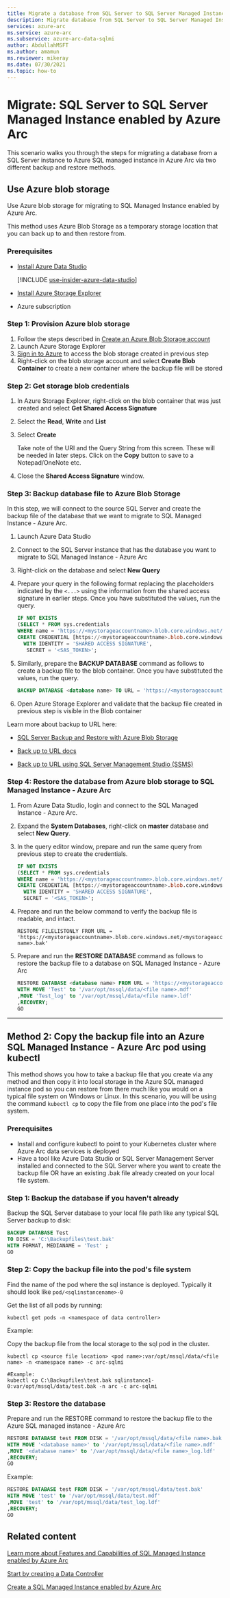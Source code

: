 ```yaml
---
title: Migrate a database from SQL Server to SQL Server Managed Instance enabled by Azure Arc
description: Migrate database from SQL Server to SQL Server Managed Instance enabled by Azure Arc
services: azure-arc
ms.service: azure-arc
ms.subservice: azure-arc-data-sqlmi
author: AbdullahMSFT
ms.author: amamun
ms.reviewer: mikeray
ms.date: 07/30/2021
ms.topic: how-to
---
```


# Migrate: SQL Server to SQL Server Managed Instance enabled by Azure Arc

This scenario walks you through the steps for migrating a database from a SQL Server instance to Azure SQL managed instance in Azure Arc via two different backup and restore methods.


## Use Azure blob storage

Use Azure blob storage for migrating to SQL Managed Instance enabled by Azure Arc.

This method uses Azure Blob Storage as a temporary storage location that you can back up to and then restore from.

### Prerequisites

- [Install Azure Data Studio](install-client-tools.md)

   [!INCLUDE [use-insider-azure-data-studio](includes/use-insider-azure-data-studio.md)]

- [Install Azure Storage Explorer](https://azure.microsoft.com/features/storage-explorer/)
- Azure subscription



### Step 1: Provision Azure blob storage

1. Follow the steps described in [Create an Azure Blob Storage account](../../storage/common/storage-account-create.md?tabs=azure-portal)
1. Launch Azure Storage Explorer
1. [Sign in to Azure](../../vs-azure-tools-storage-manage-with-storage-explorer.md?tabs=windows#sign-in-to-azure) to access the blob storage created in previous step
1. Right-click on the blob storage account and select **Create Blob Container** to create a new container where the backup file will be stored

### Step 2: Get storage blob credentials

1. In Azure Storage Explorer, right-click on the blob container that was just created and select **Get Shared Access Signature**

1. Select the **Read**, **Write** and **List**

1. Select **Create**

   Take note of the URI and the Query String from this screen. These will be needed in later steps. Click on the **Copy** button to save to a Notepad/OneNote etc.

1. Close the **Shared Access Signature** window.

### Step 3: Backup database file to Azure Blob Storage

In this step, we will connect to the source SQL Server and create the backup file of the database that we want to migrate to SQL Managed Instance - Azure Arc.

1. Launch Azure Data Studio
1. Connect to the SQL Server instance that has the database you want to migrate to SQL Managed Instance - Azure Arc
1. Right-click on the database and select **New Query**
1. Prepare your query in the following format replacing the placeholders indicated by the `<...>` using the information from the shared access signature in earlier steps.  Once you have substituted the values, run the query.

   ```sql
   IF NOT EXISTS  
   (SELECT * FROM sys.credentials
   WHERE name = 'https://<mystorageaccountname>.blob.core.windows.net/<mystorageaccountcontainername>')  
   CREATE CREDENTIAL [https://<mystorageaccountname>.blob.core.windows.net/<mystorageaccountcontainername>]
     WITH IDENTITY = 'SHARED ACCESS SIGNATURE',  
      SECRET = '<SAS_TOKEN>';  
   ```

1. Similarly, prepare the **BACKUP DATABASE** command as follows to create a backup file to the blob container.  Once you have substituted the values, run the query.

   ```sql
   BACKUP DATABASE <database name> TO URL = 'https://<mystorageaccountname>.blob.core.windows.net/<mystorageaccountcontainername>/<file name>.bak'
   ```

1. Open Azure Storage Explorer and validate that the backup file created in previous step is visible in the Blob container

Learn more about backup to URL here:

- [SQL Server Backup and Restore with Azure Blob Storage](/sql/relational-databases/backup-restore/sql-server-backup-and-restore-with-microsoft-azure-blob-storage-service)

- [Back up to URL docs](/sql/relational-databases/backup-restore/sql-server-backup-to-url)

- [Back up to URL using SQL Server Management Studio (SSMS)](/sql/relational-databases/tutorial-sql-server-backup-and-restore-to-azure-blob-storage-service)


### Step 4: Restore the database from Azure blob storage to SQL Managed Instance - Azure Arc

1. From Azure Data Studio, login and connect to the SQL Managed Instance - Azure Arc.
1. Expand the **System Databases**, right-click on **master** database and select **New Query**.
1. In the query editor window, prepare and run the same query from previous step to create the credentials.

   ```sql
   IF NOT EXISTS  
   (SELECT * FROM sys.credentials
   WHERE name = 'https://<mystorageaccountname>.blob.core.windows.net/<mystorageaccountcontainername>')  
   CREATE CREDENTIAL [https://<mystorageaccountname>.blob.core.windows.net/<mystorageaccountcontainername>]
     WITH IDENTITY = 'SHARED ACCESS SIGNATURE',  
     SECRET = '<SAS_TOKEN>';  
   ```

1. Prepare and run the below command to verify the backup file is readable, and intact.

   ```console
   RESTORE FILELISTONLY FROM URL = 'https://<mystorageaccountname>.blob.core.windows.net/<mystorageaccountcontainername>/<file name>.bak'
   ```

1. Prepare and run the **RESTORE DATABASE** command as follows to restore the backup file to a database on SQL Managed Instance - Azure Arc

   ```sql
   RESTORE DATABASE <database name> FROM URL = 'https://<mystorageaccountname>.blob.core.windows.net/<mystorageaccountcontainername>/<file name>.bak'
   WITH MOVE 'Test' to '/var/opt/mssql/data/<file name>.mdf'
   ,MOVE 'Test_log' to '/var/opt/mssql/data/<file name>.ldf'
   ,RECOVERY;  
   GO
   ```

-------

## Method 2: Copy the backup file into an Azure SQL Managed Instance - Azure Arc pod using kubectl

This method shows you how to take a backup file that you create via any method and then copy it into local storage in the Azure SQL managed instance pod so you can restore from there much like you would on a typical file system on Windows or Linux. In this scenario, you will be using the command `kubectl cp` to copy the file from one place into the pod's file system.

### Prerequisites

- Install and configure kubectl to point to your Kubernetes cluster where Azure Arc data services is deployed
- Have a tool like Azure Data Studio or SQL Server Management Server installed and connected to the SQL Server where you want to create the backup file OR have an existing .bak file already created on your local file system.

### Step 1: Backup the database if you haven't already

Backup the SQL Server database to your local file path like any typical SQL Server backup to disk:

```sql
BACKUP DATABASE Test
TO DISK = 'C:\Backupfiles\test.bak'
WITH FORMAT, MEDIANAME = 'Test' ;
GO
```

### Step 2: Copy the backup file into the pod's file system

Find the name of the pod where the sql instance is deployed. Typically it should look like `pod/<sqlinstancename>-0`

Get the list of all pods by running:

```console
kubectl get pods -n <namespace of data controller>
```

Example:

Copy the backup file from the local storage to the sql pod in the cluster.

```console
kubectl cp <source file location> <pod name>:var/opt/mssql/data/<file name> -n <namespace name> -c arc-sqlmi

#Example:
kubectl cp C:\Backupfiles\test.bak sqlinstance1-0:var/opt/mssql/data/test.bak -n arc -c arc-sqlmi
```

### Step 3: Restore the database

Prepare and run the RESTORE command to restore the backup file to the Azure SQL managed instance - Azure Arc

```sql
RESTORE DATABASE test FROM DISK = '/var/opt/mssql/data/<file name>.bak'
WITH MOVE '<database name>' to '/var/opt/mssql/data/<file name>.mdf'  
,MOVE '<database name>' to '/var/opt/mssql/data/<file name>_log.ldf'  
,RECOVERY;  
GO
```

Example:

```sql
RESTORE DATABASE test FROM DISK = '/var/opt/mssql/data/test.bak'
WITH MOVE 'test' to '/var/opt/mssql/data/test.mdf'  
,MOVE 'test' to '/var/opt/mssql/data/test_log.ldf'  
,RECOVERY;  
GO
```

## Related content

[Learn more about Features and Capabilities of SQL Managed Instance enabled by Azure Arc](managed-instance-features.md)

[Start by creating a Data Controller](create-data-controller-indirect-cli.md)

[Create a SQL Managed Instance enabled by Azure Arc](create-sql-managed-instance.md)
